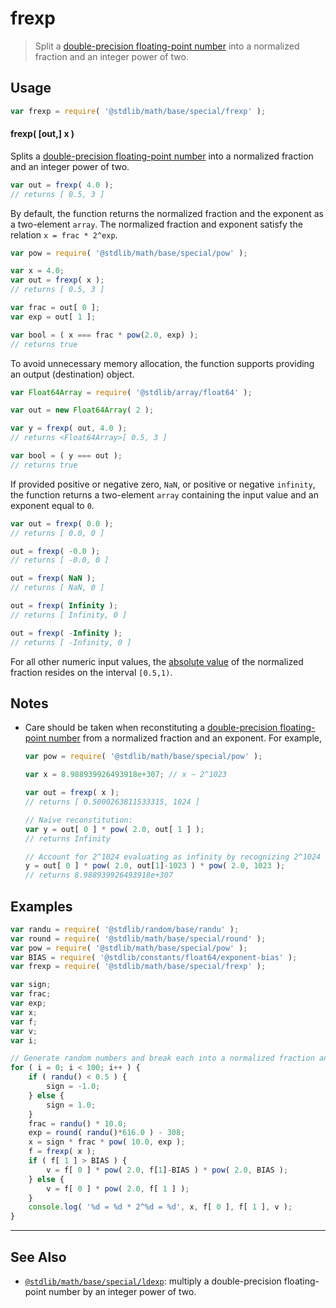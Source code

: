<!--

@license Apache-2.0

Copyright (c) 2018 The Stdlib Authors.

Licensed under the Apache License, Version 2.0 (the "License");
you may not use this file except in compliance with the License.
You may obtain a copy of the License at

   http://www.apache.org/licenses/LICENSE-2.0

Unless required by applicable law or agreed to in writing, software
distributed under the License is distributed on an "AS IS" BASIS,
WITHOUT WARRANTIES OR CONDITIONS OF ANY KIND, either express or implied.
See the License for the specific language governing permissions and
limitations under the License.

-->

# frexp

> Split a [double-precision floating-point number][ieee754] into a normalized fraction and an integer power of two.

<section class="usage">

## Usage

```javascript
var frexp = require( '@stdlib/math/base/special/frexp' );
```

#### frexp( \[out,] x )

Splits a [double-precision floating-point number][ieee754] into a normalized fraction and an integer power of two.

```javascript
var out = frexp( 4.0 );
// returns [ 0.5, 3 ]
```

By default, the function returns the normalized fraction and the exponent as a two-element `array`. The normalized fraction and exponent satisfy the relation `x = frac * 2^exp`.

```javascript
var pow = require( '@stdlib/math/base/special/pow' );

var x = 4.0;
var out = frexp( x );
// returns [ 0.5, 3 ]

var frac = out[ 0 ];
var exp = out[ 1 ];

var bool = ( x === frac * pow(2.0, exp) );
// returns true
```

To avoid unnecessary memory allocation, the function supports providing an output (destination) object.

```javascript
var Float64Array = require( '@stdlib/array/float64' );

var out = new Float64Array( 2 );

var y = frexp( out, 4.0 );
// returns <Float64Array>[ 0.5, 3 ]

var bool = ( y === out );
// returns true
```

If provided positive or negative zero, `NaN`, or positive or negative `infinity`, the function returns a two-element `array` containing the input value and an exponent equal to `0`.

```javascript
var out = frexp( 0.0 );
// returns [ 0.0, 0 ]

out = frexp( -0.0 );
// returns [ -0.0, 0 ]

out = frexp( NaN );
// returns [ NaN, 0 ]

out = frexp( Infinity );
// returns [ Infinity, 0 ]

out = frexp( -Infinity );
// returns [ -Infinity, 0 ]
```

For all other numeric input values, the [absolute value][@stdlib/math/base/special/abs] of the normalized fraction resides on the interval `[0.5,1)`.

</section>

<!-- /.usage -->

<section class="notes">

## Notes

-   Care should be taken when reconstituting a [double-precision floating-point number][ieee754] from a normalized fraction and an exponent. For example,

    ```javascript
    var pow = require( '@stdlib/math/base/special/pow' );

    var x = 8.988939926493918e+307; // x ~ 2^1023

    var out = frexp( x );
    // returns [ 0.5000263811533315, 1024 ]

    // Naive reconstitution:
    var y = out[ 0 ] * pow( 2.0, out[ 1 ] );
    // returns Infinity

    // Account for 2^1024 evaluating as infinity by recognizing 2^1024 = 2^1 * 2^1023:
    y = out[ 0 ] * pow( 2.0, out[1]-1023 ) * pow( 2.0, 1023 );
    // returns 8.988939926493918e+307
    ```

</section>

<!-- /.notes -->

<section class="examples">

## Examples

<!-- eslint no-undef: "error" -->

```javascript
var randu = require( '@stdlib/random/base/randu' );
var round = require( '@stdlib/math/base/special/round' );
var pow = require( '@stdlib/math/base/special/pow' );
var BIAS = require( '@stdlib/constants/float64/exponent-bias' );
var frexp = require( '@stdlib/math/base/special/frexp' );

var sign;
var frac;
var exp;
var x;
var f;
var v;
var i;

// Generate random numbers and break each into a normalized fraction and an integer power of two...
for ( i = 0; i < 100; i++ ) {
    if ( randu() < 0.5 ) {
        sign = -1.0;
    } else {
        sign = 1.0;
    }
    frac = randu() * 10.0;
    exp = round( randu()*616.0 ) - 308;
    x = sign * frac * pow( 10.0, exp );
    f = frexp( x );
    if ( f[ 1 ] > BIAS ) {
        v = f[ 0 ] * pow( 2.0, f[1]-BIAS ) * pow( 2.0, BIAS );
    } else {
        v = f[ 0 ] * pow( 2.0, f[ 1 ] );
    }
    console.log( '%d = %d * 2^%d = %d', x, f[ 0 ], f[ 1 ], v );
}
```

</section>

<!-- /.examples -->

<!-- Section for related `stdlib` packages. Do not manually edit this section, as it is automatically populated. -->

<section class="related">

* * *

## See Also

-   <span class="package-name">[`@stdlib/math/base/special/ldexp`][@stdlib/math/base/special/ldexp]</span><span class="delimiter">: </span><span class="description">multiply a double-precision floating-point number by an integer power of two.</span>

</section>

<!-- /.related -->

<!-- Section for all links. Make sure to keep an empty line after the `section` element and another before the `/section` close. -->

<section class="links">

[ieee754]: https://en.wikipedia.org/wiki/IEEE_754-1985

[@stdlib/math/base/special/abs]: https://github.com/stdlib-js/math/tree/main/base/special/abs

<!-- <related-links> -->

[@stdlib/math/base/special/ldexp]: https://github.com/stdlib-js/math/tree/main/base/special/ldexp

<!-- </related-links> -->

</section>

<!-- /.links -->
